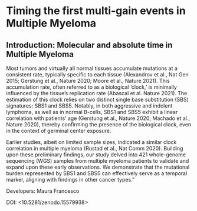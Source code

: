 # Timing the first multi-gain events in Multiple Myeloma
## Introduction: Molecular and absolute time in Multiple Myeloma

Most tumors and virtually all normal tissues accumulate mutations at a consistent rate, typically specific to each tissue (Alexandrov et al., Nat Gen 2015; Gerstung et al., Nature 2020; Moore et al., Nature 2021). This accumulation rate, often referred to as a biological ‘clock,’ is minimally influenced by the tissue’s replication rate (Abascal et al. Nature 2021). The estimation of this clock relies on two distinct single base substitution (SBS) signatures: SBS1 and SBS5. Notably, in both aggressive and indolent lymphoma, as well as in normal B-cells, SBS1 and SBS5 exhibit a linear correlation with patients’ age (Gerstung et al., Nature 2020; Machado et al., Nature 2020), thereby confirming the presence of the biological clock, even in the context of germinal center exposure.

Earlier studies, albeit on limited sample sizes, indicated a similar clock correlation in multiple myeloma (Rustad et al., Nat Comm 2020). Building upon these preliminary findings, our study delved into 421 whole-genome sequencing (WGS) samples from multiple myeloma patients to validate and expand upon these early observations. We demonstrate that the mutational burden represented by SBS1 and SBS5 can effectively serve as a temporal marker, aligning with findings in other cancer types.”

Developers: Maura Francesco

DOI: <10.5281/zenodo.15579938>
